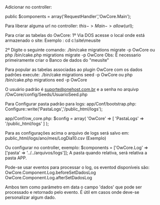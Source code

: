 Adicionar no controller:

public $components = array('RequestHandler','OwCore.Main');

Para liberar alguma url no controller: $this->Main->allow($url); 

Para criar as tabelas do OwCore:
1º Via DOS acesse o local onde está armazenado o site:
Exemplo : cd c:\site\meusite

2º Digite o seguinte comando:
./bin/cake migrations migrate -p OwCore
ou
php /bin/cake.php migrations migrate -p OwCore
Obs: É necessario primeiramente criar o Banco de dados do "meusite"

Para popular as tabelas associadas ao plugin OwCore com os dados padrões execute:
./bin/cake migrations seed -p OwCore
ou
php /bin/cake.php migrations eed -p OwCore


O usuário padrão é suporte@onehost.com.br e a senha no arquivp /OwCore/config/Seeds/UsuarioSeed.php


Para Configurar pasta padrão para logs:
app/Conf/bootstrap.php:
Configure::write('PastaLogs','/public_html/logs');

app/Conf/ow_core.php:
$config = array(
    'OwCore' => [
        'PastaLogs' => '/public_html/logs'
    ]
);

Para as configurações acima o arquivo de logs será salvo em: public_html/logs/ano/mes/LogDia10.csv (Exemplo)

Ou configurar no controller, exemplo:
$components = ['OwCore.Log' => ['pasta' => '../../arquivos/logs']];
A pasta quando relativa, será relativa a pasta APP.

Pode-se usar eventos para processar o log, os eventod disponíveis são:
OwCore.Component.Log.beforeSetDadosLog
OwCore.Component.Log.afterSetDadosLog

Ambos tem como parâmetro em data o campo 'dados' que pode ser processado e retornado pelo evento.
É útil em casos onde deve-se personalizar algum dado.